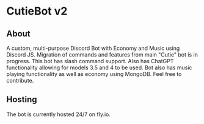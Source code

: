 # CutieBot v2
## About
A custom, multi-purpose Discord Bot with Economy and Music using Discord JS. Migration of commands and features from main "Cutie" bot is in progress. This bot has slash command support. Also has ChatGPT functionality allowing for models 3.5 and 4 to be used. Bot also has music playing functionality as well as economy using MongoDB. Feel free to contribute.

## Hosting
The bot is currently hosted 24/7 on fly.io.
